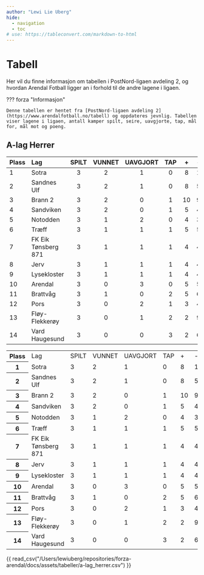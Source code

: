 ```yaml
---
author: "Lewi Lie Uberg"
hide:
  - navigation
  - toc
# use: https://tableconvert.com/markdown-to-html
---
```


# Tabell

Her vil du finne informasjon om tabellen i PostNord-ligaen avdeling 2, og hvordan Arendal Fotball ligger an i forhold til de andre lagene i ligaen.

??? forza "Informasjon"

    Denne tabellen er hentet fra [PostNord-ligaen avdeling 2](https://www.arendalfotball.no/tabell) og oppdateres jevnlig. Tabellen viser lagene i ligaen, antall kamper spilt, seire, uavgjorte, tap, mål for, mål mot og poeng.

## A-lag Herrer

<!-- PostNord-ligaen avd 1	SPILT	VUNNET	UAVGJORT	TAP	+	-	+/-	POENG
1	Sotra	3	2	1	0	8	1	7	7
2	Sandnes Ulf	3	2	1	0	8	5	3	7
3	Brann 2	3	2	0	1	10	9	1	6
4	Sandviken	3	2	0	1	5	4	1	6
5	Notodden	3	1	2	0	4	3	1	5
6	Træff	3	1	1	1	5	5	0	4
7	FK Eik Tønsberg 871	3	1	1	1	4	4	0	4
8	Jerv	3	1	1	1	4	4	0	4
9	Lysekloster	3	1	1	1	4	4	0	4
10	Arendal	3	0	3	0	5	5	0	3
11	Brattvåg	3	1	0	2	5	6	-1	3
12	Pors	3	0	2	1	3	4	-1	2
13	Fløy-Flekkerøy	3	0	1	2	2	9	-7	1
14	Vard Haugesund	3	0	0	3	2	6	-4	0 -->

| Plass | Lag                 | SPILT | VUNNET | UAVGJORT | TAP |  +  |  -  | +/- | POENG |
| :---- | :------------------ | :---: | :----: | :------: | :-: | :-: | :-: | :-: | :---: |
| 1     | Sotra               |   3   |   2    |    1     |  0  |  8  |  1  |  7  |   7   |
| 2     | Sandnes Ulf         |   3   |   2    |    1     |  0  |  8  |  5  |  3  |   7   |
| 3     | Brann 2             |   3   |   2    |    0     |  1  | 10  |  9  |  1  |   6   |
| 4     | Sandviken           |   3   |   2    |    0     |  1  |  5  |  4  |  1  |   6   |
| 5     | Notodden            |   3   |   1    |    2     |  0  |  4  |  3  |  1  |   5   |
| 6     | Træff               |   3   |   1    |    1     |  1  |  5  |  5  |  0  |   4   |
| 7     | FK Eik Tønsberg 871 |   3   |   1    |    1     |  1  |  4  |  4  |  0  |   4   |
| 8     | Jerv                |   3   |   1    |    1     |  1  |  4  |  4  |  0  |   4   |
| 9     | Lysekloster         |   3   |   1    |    1     |  1  |  4  |  4  |  0  |   4   |
| 10    | Arendal             |   3   |   0    |    3     |  0  |  5  |  5  |  0  |   3   |
| 11    | Brattvåg            |   3   |   1    |    0     |  2  |  5  |  6  | -1  |   3   |
| 12    | Pors                |   3   |   0    |    2     |  1  |  3  |  4  | -1  |   2   |
| 13    | Fløy-Flekkerøy      |   3   |   0    |    1     |  2  |  2  |  9  | -7  |   1   |
| 14    | Vard Haugesund      |   3   |   0    |    0     |  3  |  2  |  6  | -4  |   0   |

<table>
    <tr>
        <th>Plass</th>
        <td>Lag</td>
        <td>SPILT</td>
        <td>VUNNET</td>
        <td>UAVGJORT</td>
        <td>TAP</td>
        <td>+</td>
        <td>-</td>
        <td>+/-</td>
        <td>POENG</td>
    </tr>
    <tr>
        <th>1</th>
        <td>Sotra</td>
        <td>3</td>
        <td>2</td>
        <td>1</td>
        <td>0</td>
        <td>8</td>
        <td>1</td>
        <td>7</td>
        <td>7</td>
    </tr>
    <tr>
        <th>2</th>
        <td>Sandnes Ulf</td>
        <td>3</td>
        <td>2</td>
        <td>1</td>
        <td>0</td>
        <td>8</td>
        <td>5</td>
        <td>3</td>
        <td>7</td>
    </tr>
    <tr>
        <th>3</th>
        <td>Brann 2</td>
        <td>3</td>
        <td>2</td>
        <td>0</td>
        <td>1</td>
        <td>10</td>
        <td>9</td>
        <td>1</td>
        <td>6</td>
    </tr>
    <tr>
        <th>4</th>
        <td>Sandviken</td>
        <td>3</td>
        <td>2</td>
        <td>0</td>
        <td>1</td>
        <td>5</td>
        <td>4</td>
        <td>1</td>
        <td>6</td>
    </tr>
    <tr>
        <th>5</th>
        <td>Notodden</td>
        <td>3</td>
        <td>1</td>
        <td>2</td>
        <td>0</td>
        <td>4</td>
        <td>3</td>
        <td>1</td>
        <td>5</td>
    </tr>
    <tr>
        <th>6</th>
        <td>Træff</td>
        <td>3</td>
        <td>1</td>
        <td>1</td>
        <td>1</td>
        <td>5</td>
        <td>5</td>
        <td>0</td>
        <td>4</td>
    </tr>
    <tr>
        <th>7</th>
        <td>FK Eik Tønsberg 871</td>
        <td>3</td>
        <td>1</td>
        <td>1</td>
        <td>1</td>
        <td>4</td>
        <td>4</td>
        <td>0</td>
        <td>4</td>
    </tr>
    <tr>
        <th>8</th>
        <td>Jerv</td>
        <td>3</td>
        <td>1</td>
        <td>1</td>
        <td>1</td>
        <td>4</td>
        <td>4</td>
        <td>0</td>
        <td>4</td>
    </tr>
    <tr>
        <th>9</th>
        <td>Lysekloster</td>
        <td>3</td>
        <td>1</td>
        <td>1</td>
        <td>1</td>
        <td>4</td>
        <td>4</td>
        <td>0</td>
        <td>4</td>
    </tr>
    <tr>
        <th>10</th>
        <td>Arendal</td>
        <td>3</td>
        <td>0</td>
        <td>3</td>
        <td>0</td>
        <td>5</td>
        <td>5</td>
        <td>0</td>
        <td>3</td>
    </tr>
    <tr>
        <th>11</th>
        <td>Brattvåg</td>
        <td>3</td>
        <td>1</td>
        <td>0</td>
        <td>2</td>
        <td>5</td>
        <td>6</td>
        <td>-1</td>
        <td>3</td>
    </tr>
    <tr>
        <th>12</th>
        <td>Pors</td>
        <td>3</td>
        <td>0</td>
        <td>2</td>
        <td>1</td>
        <td>3</td>
        <td>4</td>
        <td>-1</td>
        <td>2</td>
    </tr>
    <tr>
        <th>13</th>
        <td>Fløy-Flekkerøy</td>
        <td>3</td>
        <td>0</td>
        <td>1</td>
        <td>2</td>
        <td>2</td>
        <td>9</td>
        <td>-7</td>
        <td>1</td>
    </tr>
    <tr>
        <th>14</th>
        <td>Vard Haugesund</td>
        <td>3</td>
        <td>0</td>
        <td>0</td>
        <td>3</td>
        <td>2</td>
        <td>6</td>
        <td>-4</td>
        <td>0</td>
    </tr>
</table>

<!-- {{ read_csv('path_to_table.csv') }} -->

{{ read_csv("/Users/lewiuberg/repositories/forza-arendal/docs/assets/tabeller/a-lag_herrer.csv") }}
